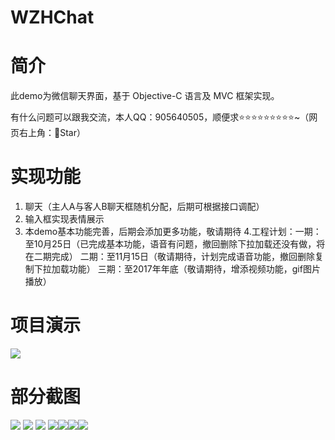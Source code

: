 # WZHChat

# 简介
此demo为微信聊天界面，基于 Objective-C 语言及 MVC 框架实现。

有什么问题可以跟我交流，本人QQ：905640505，顺便求⭐️⭐️⭐️⭐️⭐️⭐️⭐️⭐️⭐️~（网页右上角：🌟Star）

# 实现功能
1. 聊天（主人A与客人B聊天框随机分配，后期可根据接口调配）
2. 输入框实现表情展示
3. 本demo基本功能完善，后期会添加更多功能，敬请期待
4.工程计划：一期：至10月25日（已完成基本功能，语音有问题，撤回删除下拉加载还没有做，将在二期完成）
                     二期：至11月15日（敬请期待，计划完成语音功能，撤回删除复制下拉加载功能）
                     三期：至2017年年底（敬请期待，增添视频功能，gif图片播放）

# 项目演示
![](http://wx3.sinaimg.cn/large/005OnOYcly1fkvlscvkzjg308w0frx6w.gif)

# 部分截图
![](http://wx4.sinaimg.cn/mw1024/005OnOYcly1fkvlrsptu6j30yi1pcasq.jpg) ![](http://wx4.sinaimg.cn/mw1024/005OnOYcly1fkvlrmzsvjj30yi1pc7f9.jpg)
![](http://wx4.sinaimg.cn/mw1024/005OnOYcly1fkvlrs107ej30yi1pc1i1.jpg) ![](http://wx4.sinaimg.cn/mw1024/005OnOYcly1fkvlrs53mfj30yi1pctps.jpg)![](http://wx2.sinaimg.cn/mw1024/005OnOYcly1fkvlrz56ufj30yi1pcqv6.jpg)![](http://wx1.sinaimg.cn/mw1024/005OnOYcly1fkvlrvjpqkj30yi1pckjl.jpg)![](http://wx3.sinaimg.cn/mw1024/005OnOYcly1fkvlrsb6xjj30yi1pc7j9.jpg)

